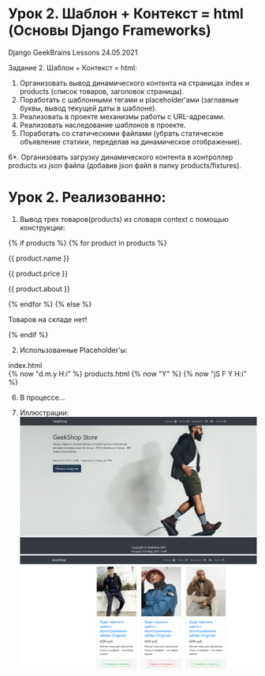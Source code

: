 # Урок 2. Шаблон + Контекст = html (Основы Django Frameworks)
Django GeekBrains Lessons 24.05.2021 

Задание 2. Шаблон + Контекст = html:
1. Организовать вывод динамического контента на страницах index и products (список товаров, заголовок страницы).
2. Поработать с шаблонными тегами и placeholder'ами (заглавные буквы, вывод текущей даты в шаблоне).
3. Реализовать в проекте механизмы работы c URL-адресами.
4. Реализовать наследование шаблонов в проекте.
5. Поработать со статическими файлами (убрать статическое объявление статики, переделав на динамическое отображение).

6*. Организовать загрузку динамического контента в контроллер products из json файла (добавив json файл в папку products/fixtures).

# Урок 2. Реализованно:
1. Вывод трех товаров(products) из словаря context с помощью конструкции:

 {% if products %}
    {% for product in products %}
        <p> {{ product.name }}</p>
        <p> {{ product.price }}</p>
        <p> {{ product.about }}</p>
    {% endfor %}
{% else %}
    <p>Товаров на складе нет!</p>
{% endif %}

2. Использованные Placeholder'ы:

  index.html  
    {% now "d.m.y H:i" %}
  products.html
    {% now "Y" %}
    {% now "jS F Y H:i" %}
    
6. В процессе...

8. Иллюстрации:
![Иллюстрация к проекту](https://github.com/TomMonaco27/django/blob/lesson-2/Index2.png)
![Иллюстрация к проекту](https://github.com/TomMonaco27/django/blob/lesson-2/footer2.png)
![Иллюстрация к проекту](https://github.com/TomMonaco27/django/blob/lesson-2/Products2.png)


